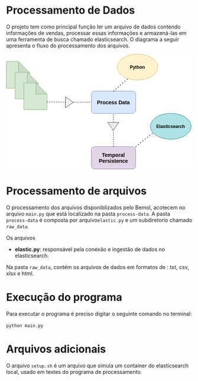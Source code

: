 # Processamento de Dados
O projeto tem como principal função ler um arquivo de dados contendo informações de vendas, processar essas informações e armazená-las em uma ferramenta de busca chamado elasticsearch. O diagrama a seguir apresenta o fluxo do processamento dos arquivos.

![](./image/py-di.png)

# Processamento de arquivos
O processamento dos arquivos disponiblizados pelo Bemol, acotecem no arquivo `main.py` que está localizado na pasta `process-data`. A pasta `process-data` é composta por arquivo`elastic.py` e um subdiretorio chamado `raw_data`.

Os arquivos
- **elastic.py**: responsável pela conexão e ingestão de dados no elasticsearch.

Na pasta `raw_data`, contém os arquivos de dados em formatos de : txt, csv, xlsx e html.


# Execução do programa
Para executar o programa é preciso digitar o seguinte comando no terminal:

 `python main.py`

# Arquivos adicionais
O arquivo `setup.sh` é um arquivo que simula um container do elasticsearch local, usado em testes do programa de processamento. 